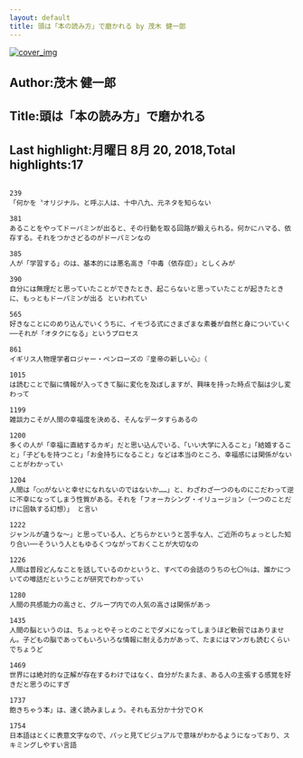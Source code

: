 ```yaml
---
layout: default
title: 頭は「本の読み方」で磨かれる by 茂木 健一郎
---
```


[![cover_img](http://images-jp.amazon.com/images/P/B010A50GZS.09.MZZZZZZZ.jpg)](https://www.amazon.co.jp/dp/B010A50GZS)  
## Author:茂木 健一郎  
## Title:頭は「本の読み方」で磨かれる  
## Last highlight:月曜日 8月 20, 2018,Total highlights:17  
```
  
239  
「何かを〝オリジナル〟と呼ぶ人は、十中八九、元ネタを知らない  
  
381  
あることをやってドーパミンが出ると、その行動を取る回路が鍛えられる。何かにハマる、依存する。それをつかさどるのがドーパミンなの  
  
385  
人が「学習する」のは、基本的には悪名高き「中毒（依存症）」としくみが  
  
390  
自分には無理だと思っていたことができたとき、起こらないと思っていたことが起きたときに、もっともドーパミンが出る といわれてい  
  
565  
好きなことにのめり込んでいくうちに、イモづる式にさまざまな素養が自然と身についていく──それが「オタクになる」というプロセス  
  
861  
イギリス人物理学者ロジャー・ペンローズの『皇帝の新しい心』（  
  
1015  
は読むことで脳に情報が入ってきて脳に変化を及ぼしますが、興味を持った時点で脳は少し変わって  
  
1199  
雑談力こそが人間の幸福度を決める、そんなデータすらあるの  
  
1200  
多くの人が「幸福に直結するカギ」だと思い込んでいる、「いい大学に入ること」「結婚すること」「子どもを持つこと」「お金持ちになること」などは本当のところ、幸福感には関係がないことがわかってい  
  
1204  
人間は「○○がないと幸せになれないのではないか……」と、わざわざ一つのものにこだわって逆に不幸になってしまう性質がある。それを「フォーカシング・イリュージョン（一つのことだけに固執する幻想）」 と言い  
  
1222  
ジャンルが違うな〜」と思っている人、どちらかというと苦手な人、ご近所のちょっとした知り合い──そういう人ともゆるくつながっておくことが大切なの  
  
1226  
人間は普段どんなことを話しているのかというと、すべての会話のうちの七〇％は、誰かについての噂話だということが研究でわかってい  
  
1280  
人間の共感能力の高さと、グループ内での人気の高さは関係があっ  
  
1435  
人間の脳というのは、ちょっとやそっとのことでダメになってしまうほど軟弱ではありません。子どもの脳であってもいろいろな情報に耐える力があって、たまにはマンガも読むくらいでちょうど  
  
1469  
世界には絶対的な正解が存在するわけではなく、自分がたまたま、ある人の主張する感覚を好きだと思うのにすぎ  
  
1737  
飽きちゃう本」は、速く読みましょう。それも五分か十分でＯＫ  
  
1754  
日本語はとくに表意文字なので、パッと見てビジュアルで意味がわかるようになっており、スキミングしやすい言語  
```